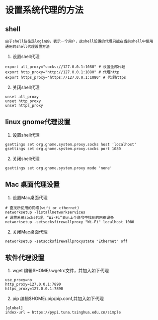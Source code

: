 # 设置系统代理的方法

## shell

	由于shell往往是login的，表示一个用户，故shell设置的代理只能在当前shell中使用
	通用的shell代理设置方法

1. 设置shell代理
```shell
export all_proxy="socks://127.0.0.1:1080" # 设置全部代理
export http_proxy="http://127.0.0.1:1080" # 代理http
export https_proxy="https://127.0.0.1:1080" # 代理https
```

2. 关闭shell代理
```shell
unset all_proxy
unset http_proxy
unset https_proxy
```

## linux gnome代理设置
1. 设置shell代理
```shell
gsettings set org.gnome.system.proxy.socks host 'localhost'
gsettings set org.gnome.system.proxy.socks port 1080
```

2. 关闭shell代理
```shell
gsettings set org.gnome.system.proxy mode 'none'
```

## Mac 桌面代理设置
1. 设置Mac桌面代理
```shell
# 查找所使用的网络(wifi or ethernet)
networksetup -listallnetworkservices
# 设置系统socks代理，“Wi-Fi”表示上个命令中找到的网络设备
networksetup -setsocksfirewallproxy "Wi-Fi" localhost 1080
```
2. 关闭Mac桌面代理
```shell
networksetup -setsocksfirewallproxystate "Ethernet" off
```

## 软件代理设置
1. wget
	编辑$HOME/.wgetrc文件，并加入如下代理
```config
use_proxy=no
http_proxy=127.0.0.1:7890
https_proxy=127.0.0.1:7890
```

2. pip
	编辑$HOME/.pip/pip.conf,并加入如下代理
```shel
[global]
index-url = https://pypi.tuna.tsinghua.edu.cn/simple
```